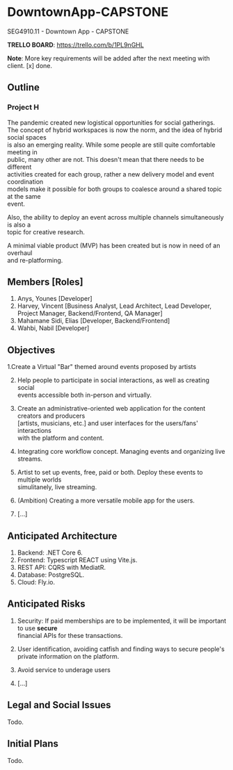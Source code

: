 # DowntownApp-CAPSTONE

SEG4910.11 - Downtown App - CAPSTONE

**TRELLO BOARD**: https://trello.com/b/1PL9nGHL

**Note**: More key requirements will be added after the next meeting with client. [x] done.

## Outline

### Project H

The pandemic created new logistical opportunities for social gatherings.  
The concept of hybrid workspaces is now the norm, and the idea of hybrid social spaces  
is also an emerging reality. While some people are still quite comfortable meeting in  
public, many other are not. This doesn't mean that there needs to be different  
activities created for each group, rather a new delivery model and event coordination  
models make it possible for both groups to coalesce around a shared topic at the same  
event.

Also, the ability to deploy an event across multiple channels simultaneously is also a  
topic for creative research.

A minimal viable product (MVP) has been created but is now in need of an overhaul  
and re-platforming.


## Members [Roles]

1. Anys, Younes [Developer]
2. Harvey, Vincent [Business Analyst, Lead Architect, Lead Developer, Project Manager, Backend/Frontend, QA Manager]
3. Mahamane Sidi, Elias [Developer, Backend/Frontend]
4. Wahbi, Nabil [Developer]

## Objectives

1.Create a Virtual "Bar" themed around events proposed by artists

2. Help people to participate in social interactions, as well as creating social  
events accessible both in-person and virtually.

3. Create an administrative-oriented web application for the content creators and producers  
[artists, musicians, etc.] and user interfaces for the users/fans' interactions  
with the platform and content.

5. Integrating core workflow concept. Managing events and organizing live streams.

6. Artist to set up events, free, paid or both. Deploy these events to multiple worlds  
simulitanely, live streaming.

7. (Ambition) Creating a more versatile mobile app for the users.

8. [...]

## Anticipated Architecture

1. Backend:		.NET Core 6.
2. Frontend:	Typescript REACT using Vite.js.
3. REST API:	CQRS with MediatR.
4. Database:	PostgreSQL.
5. Cloud:     Fly.io.

## Anticipated Risks

1. Security: If paid memberships are to be implemented, it will be important to use **secure**  
financial APIs for these transactions.

4. User identification, avoiding catfish and finding ways to secure people's private information on the platform.

5. Avoid service to underage users

6. [...]

## Legal and Social Issues

Todo.

## Initial Plans

Todo.
